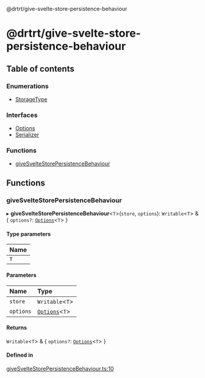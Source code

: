 @drtrt/give-svelte-store-persistence-behaviour

# @drtrt/give-svelte-store-persistence-behaviour

## Table of contents

### Enumerations

- [StorageType](enums/StorageType.md)

### Interfaces

- [Options](interfaces/Options.md)
- [Serializer](interfaces/Serializer.md)

### Functions

- [giveSvelteStorePersistenceBehaviour](README.md#givesveltestorepersistencebehaviour)

## Functions

### giveSvelteStorePersistenceBehaviour

▸ **giveSvelteStorePersistenceBehaviour**\<`T`\>(`store`, `options`): `Writable`\<`T`\> & \{ `options?`: [`Options`](interfaces/Options.md)\<`T`\>  }

#### Type parameters

| Name |
| :------ |
| `T` |

#### Parameters

| Name | Type |
| :------ | :------ |
| `store` | `Writable`\<`T`\> |
| `options` | [`Options`](interfaces/Options.md)\<`T`\> |

#### Returns

`Writable`\<`T`\> & \{ `options?`: [`Options`](interfaces/Options.md)\<`T`\>  }

#### Defined in

[giveSvelteStorePersistenceBehaviour.ts:10](https://github.com/drtrt-org/give-svelte-store-persistence-behaviour/blob/ca49d9f/src/giveSvelteStorePersistenceBehaviour.ts#L10)
